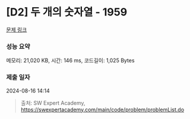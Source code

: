 # [D2] 두 개의 숫자열 - 1959 

[문제 링크](https://swexpertacademy.com/main/code/problem/problemDetail.do?contestProbId=AV5PpoFaAS4DFAUq) 

### 성능 요약

메모리: 21,020 KB, 시간: 146 ms, 코드길이: 1,025 Bytes

### 제출 일자

2024-08-16 14:14



> 출처: SW Expert Academy, https://swexpertacademy.com/main/code/problem/problemList.do